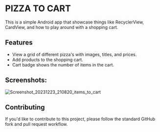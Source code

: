 # **PIZZA TO CART**
This is a simple Android app that showcase things like RecyclerView, CardView, and how to play around with a shopping cart. 
## Features
- View a grid of different pizza's with images, titles, and prices.
- Add products to the shopping cart.
- Cart badge shows the number of items in the cart.
## Screenshots:
![Screenshot_20231223_210820_items_to_cart](https://github.com/jordanovskiigor/items-to-cart/assets/93847635/d3596ccf-2b82-49e2-b86f-194a8b2aa650)

## Contributing
If you'd like to contribute to this project, please follow the standard GitHub fork and pull request workflow.
